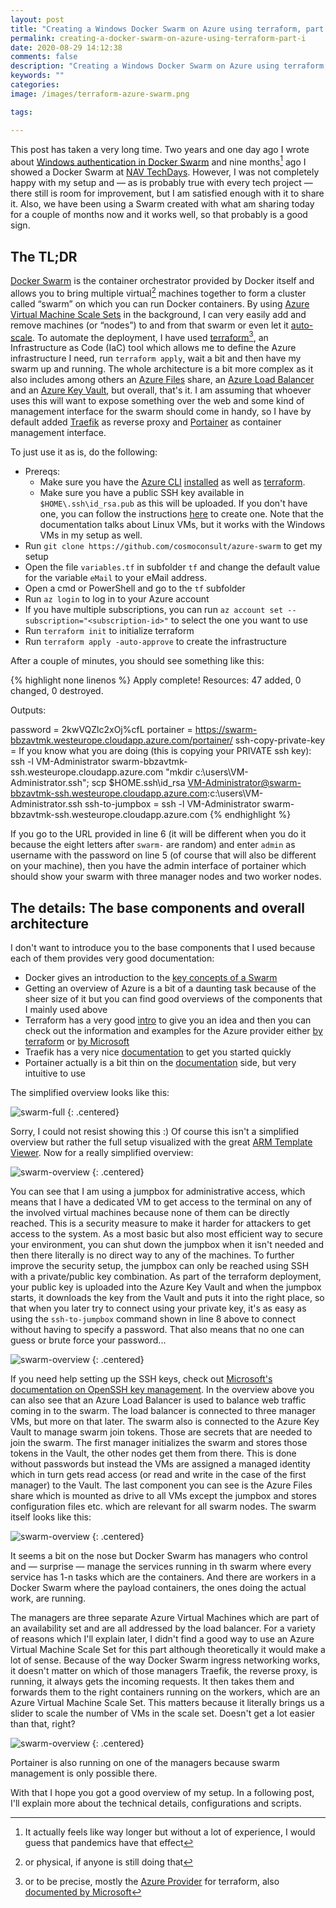 ```yaml
---
layout: post
title: "Creating a Windows Docker Swarm on Azure using terraform, part I"
permalink: creating-a-docker-swarm-on-azure-using-terraform-part-i
date: 2020-08-29 14:12:38
comments: false
description: "Creating a Windows Docker Swarm on Azure using terraform, part I"
keywords: ""
categories:
image: /images/terraform-azure-swarm.png

tags:

---
```


This post has taken a very long time. Two years and one day ago I wrote about [Windows authentication in Docker Swarm][win-auth-swarm] and nine months[^1] ago I showed a Docker Swarm at [NAV TechDays][techdays]. However, I was not completely happy with my setup and — as is probably true with every tech project — there still is room for improvement, but I am satisfied enough with it to share it. Also, we have been using a Swarm created with what am sharing today for a couple of months now and it works well, so that probably is a good sign.

## The TL;DR
[Docker Swarm][docker-swarm] is the container orchestrator provided by Docker itself and allows you to bring multiple virtual[^2] machines together to form a cluster called “swarm” on which you can run Docker containers. By using [Azure Virtual Machine Scale Sets][az-vmss] in the background, I can very easily add and remove machines (or “nodes”) to and from that swarm or even let it [auto-scale][auto-scale]. To automate the deployment, I have used [terraform][terraform][^3], an Infrastructure as Code (IaC) tool which allows me to define the Azure infrastructure I need, run `terraform apply`, wait a bit and then have my swarm up and running. The whole architecture is a bit more complex as it also includes among others an [Azure Files][az-files] share, an [Azure Load Balancer][az-lb] and an [Azure Key Vault][az-kv], but overall, that's it. I am assuming that whoever uses this will want to expose something over the web and some kind of management interface for the swarm should come in handy, so I have by default added [Traefik][traefik] as reverse proxy and [Portainer][portainer] as container management interface.

To just use it as is, do the following:
- Prereqs: 
  - Make sure you have the [Azure CLI][azure-cli] [installed][azure-cli-install] as well as [terraform][tf-install].
  - Make sure you have a public SSH key available in `$HOME\.ssh\id_rsa.pub` as this will be uploaded. If you don't have one, you can follow the instructions [here][ssh] to create one. Note that the documentation talks about Linux VMs, but it works with the Windows VMs in my setup as well.
- Run `git clone https://github.com/cosmoconsult/azure-swarm` to get my setup
- Open the file `variables.tf` in subfolder `tf` and change the default value for the variable `eMail` to your eMail address.
- Open a cmd or PowerShell and go to the `tf` subfolder
- Run `az login` to log in to your Azure account
- If you have multiple subscriptions, you can run `az account set --subscription="<subscription-id>"` to select the one you want to use
- Run `terraform init` to initialize terraform
- Run `terraform apply -auto-approve` to create the infrastructure

After a couple of minutes, you should see something like this:

{% highlight none linenos %}
Apply complete! Resources: 47 added, 0 changed, 0 destroyed.

Outputs:

password = 2kwVQZlc2xOj%cfL
portainer = https://swarm-bbzavtmk.westeurope.cloudapp.azure.com/portainer/
ssh-copy-private-key = If you know what you are doing (this is copying your PRIVATE ssh key): ssh -l VM-Administrator swarm-bbzavtmk-ssh.westeurope.cloudapp.azure.com "mkdir c:\users\VM-Administrator\.ssh"; scp $HOME\.ssh\id_rsa VM-Administrator@swarm-bbzavtmk-ssh.westeurope.cloudapp.azure.com:c:\users\VM-Administrator\.ssh
ssh-to-jumpbox = ssh -l VM-Administrator swarm-bbzavtmk-ssh.westeurope.cloudapp.azure.com
{% endhighlight %}

If you go to the URL provided in line 6 (it will be different when you do it because the eight letters after `swarm-` are random) and enter `admin` as username with the password on line 5 (of course that will also be different on your machine), then you have the admin interface of portainer which should show your swarm with three manager nodes and two worker nodes. 

## The details: The base components and overall architecture
I don't want to introduce you to the base components that I used because each of them provides very good documentation:

- Docker gives an introduction to the [key concepts of a Swarm][swarm-key]
- Getting an overview of Azure is a bit of a daunting task because of the sheer size of it but you can find good overviews of the components that I mainly used above
- Terraform has a very good [intro][tf-intro] to give you an idea and then you can check out the information and examples for the Azure provider either [by terraform][az-terraform] or [by Microsoft][az-terraform2]
- Traefik has a very nice [documentation][traefik-docs] to get you started quickly
- Portainer actually is a bit thin on the [documentation][portainer-docs] side, but very intuitive to use

The simplified overview looks like this:

![swarm-full](/images/swarm-full.png)
{: .centered}

Sorry, I could not resist showing this :) Of course this isn't a simplified overview but rather the full setup visualized with the great [ARM Template Viewer][arm-viewer]. Now for a really simplified overview:

![swarm-overview](/images/swarm-overview.png)
{: .centered}

You can see that I am using a jumpbox for administrative access, which means that I have a dedicated VM to get access to the terminal on any of the involved virtual machines because none of them can be directly reached. This is a security measure to make it harder for attackers to get access to the system. As a most basic but also most efficient way to secure your environment, you can shut down the jumpbox when it isn't needed and then there literally is no direct way to any of the machines. To further improve the security setup, the jumpbox can only be reached using SSH with a private/public key combination. As part of the terraform deployment, your public key is uploaded into the Azure Key Vault and when the jumpbox starts, it downloads the key from the Vault and puts it into the right place, so that when you later try to connect using your private key, it's as easy as using the `ssh-to-jumpbox` command shown in line 8 above to connect without having to specify a password. That also means that no one can guess or brute force your password...

![swarm-overview](/images/swarm-ssh.gif)
{: .centered}

If you need help setting up the SSH keys, check out [Microsoft's documentation on OpenSSH key management][msft-openssh-key]. In the overview above you can also see that an Azure Load Balancer is used to balance web traffic coming in to the swarm. The load balancer is connected to three manager VMs, but more on that later. The swarm also is connected to the Azure Key Vault to manage swarm join tokens. Those are secrets that are needed to join the swarm. The first manager initializes the swarm and stores those tokens in the Vault, the other nodes get them from there. This is done without passwords but instead the VMs are assigned a managed identity which in turn gets read access (or read and write in the case of the first manager) to the Vault. The last component you can see is the Azure Files share which is mounted as drive to all VMs except the jumpbox and stores configuration files etc. which are relevant for all swarm nodes. The swarm itself looks like this:

![swarm-overview](/images/swarm-detail.png)
{: .centered}

It seems a bit on the nose but Docker Swarm has managers who control and — surprise — manage the services running in th swarm where every service has 1-n tasks which are the containers. And there are workers in a Docker Swarm where the payload containers, the ones doing the actual work, are running. 

The managers are three separate Azure Virtual Machines which are part of an availability set and are all addressed by the load balancer. For a variety of reasons which I'll explain later, I didn't find a good way to use an Azure Virtual Machine Scale Set for this part although theoretically it would make a lot of sense. Because of the way Docker Swarm ingress networking works, it doesn't matter on which of those managers Traefik, the reverse proxy, is running, it always gets the incoming requests. It then takes them and forwards them to the right containers running on the workers, which are an Azure Virtual Machine Scale Set. This matters because it literally brings us a slider to scale the number of VMs in the scale set. Doesn't get a lot easier than that, right?

![swarm-overview](/images/vmss-scale.png)
{: .centered}

Portainer is also running on one of the managers because swarm management is only possible there.

With that I hope you got a good overview of my setup. In a following post, I'll explain more about the technical details, configurations and scripts.

[win-auth-swarm]: https://www.axians-infoma.de/techblog/windows-authentication-in-docker-swarm/
[techdays]: https://www.youtube.com/watch?v=Dr6bFoRELnY
[docker-swarm]: https://docs.docker.com/engine/swarm/
[az-vmss]: https://docs.microsoft.com/en-us/azure/virtual-machine-scale-sets/overview
[az-files]: https://docs.microsoft.com/en-us/azure/storage/files/storage-files-introduction
[az-kv]: https://docs.microsoft.com/en-us/azure/key-vault/general/overview
[az-lb]: https://docs.microsoft.com/en-us/azure/load-balancer/load-balancer-overview
[auto-scale]: https://docs.microsoft.com/en-us/azure/virtual-machine-scale-sets/tutorial-autoscale-cli
[terraform]: https://www.terraform.io 
[tf-intro]: https://www.terraform.io/intro/index.html
[az-terraform]: https://www.terraform.io/docs/providers/azurerm/index.html
[az-terraform2]: https://docs.microsoft.com/en-us/azure/developer/terraform/overview
[traefik]: https://traefik.io/
[portainer]: https://www.portainer.io/
[swarm-key]: https://docs.docker.com/engine/swarm/key-concepts/
[traefik-docs]: https://docs.traefik.io/
[portainer-docs]: https://www.portainer.io/documentation/
[azure-cli]: https://docs.microsoft.com/en-us/cli/azure/what-is-azure-cli?view=azure-cli-latest
[azure-cli-install]: https://docs.microsoft.com/en-us/cli/azure/install-azure-cli-windows?view=azure-cli-latest&tabs=azure-cli
[tf-install]: https://learn.hashicorp.com/tutorials/terraform/install-cli
[ssh]: https://docs.microsoft.com/en-us/azure/virtual-machines/linux/ssh-from-windows#create-an-ssh-key-pair
[msft-openssh-key]: https://docs.microsoft.com/en-us/windows-server/administration/openssh/openssh_keymanagement
[arm-viewer]: https://marketplace.visualstudio.com/items?itemName=bencoleman.armview
[^1]: It actually feels like way longer but without a lot of experience, I would guess that pandemics have that effect
[^2]: or physical, if anyone is still doing that
[^3]: or to be precise, mostly the [Azure Provider][az-terraform] for terraform, also [documented by Microsoft][az-terraform2]